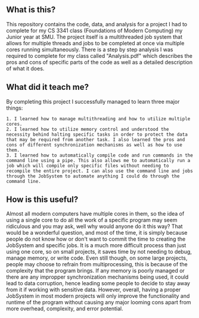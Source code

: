 ## What is this?

This repository contains the code, data, and analysis for a project I had to complete for my CS 3341 class (Foundations of Modern Computing) my Junior year at SMU. The project itself is a multithreaded job system that allows for multiple threads and jobs to be completed at once via multiple cores running simultaneously. There is a step by step analysis I was required to complete for my class called "Analysis.pdf" which describes the pros and cons of specific parts of the code as well as a detailed description of what it does. 


## What did it teach me?

By completing this project I successfully managed to learn three major things:

    1. I learned how to manage multithreading and how to utilize multiple cores.
    2. I learned how to utilize memory control and understood the necessity behind halting specific tasks in order to protect the data that may be required from another task. I also learned the pros and cons of different synchronization mechanisms as well as how to use them.
    3. I learned how to automatically compile code and run commands in the command line using a pipe. This also allows me to automatically run a job which will compile only specific files without needing to recompile the entire project. I can also use the command line and jobs through the JobSystem to automate anything I could do through the command line.


## How is this useful?

Almost all modern computers have multiple cores in them, so the idea of using a single core to do all the work of a specific program may seem ridiculous and you may ask, well why would anyone do it this way? That would be a wonderful question, and most of the time, it is simply because people do not know how or don't want to commit the time to creating the JobSystem and specific jobs. It is a much more difficult process than just using one core, so on small projects, it saves time by not needing to debug, manage memory, or write code. Even still though, on some large projects, people may choose to refrain from multiprocessing, this is because of the complexity that the program brings. If any memory is poorly managed or there are any impropper synchronization mechanisms being used, it could lead to data corruption, hence leading some people to decide to stay away from it if working with sensitive data. However, overall, having a proper JobSystem in most modern projects will only improve the functionality and runtime of the program without causing any major looming cons apart from more overhead, complexity, and error potential.